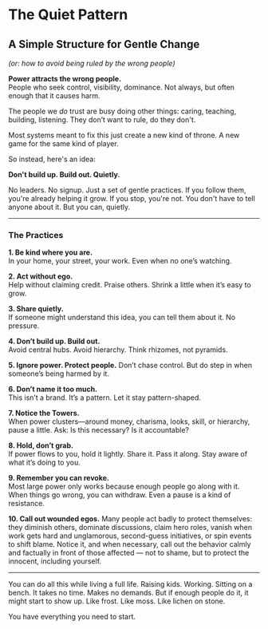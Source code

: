 # The Quiet Pattern
## A Simple Structure for Gentle Change  
*(or: how to avoid being ruled by the wrong people)*

**Power attracts the wrong people.**  
People who seek control, visibility, dominance. Not always, but often enough that it causes harm.

The people we *do* trust are busy doing other things: caring, teaching, building, listening. They don’t want to rule, do they don't.

Most systems meant to fix this just create a new kind of throne. A new game for the same kind of player.

So instead, here's an idea:

**Don't build up. Build out. Quietly.**

No leaders. No signup. Just a set of gentle practices. If you follow them, you're already helping it grow. If you stop, you're not. You don't have to tell anyone about it. But you can, quietly.

---

### The Practices

**1. Be kind where you are.**  
In your home, your street, your work. Even when no one’s watching.

**2. Act without ego.**  
Help without claiming credit. Praise others. Shrink a little when it’s easy to grow.

**3. Share quietly.**  
If someone might understand this idea, you can tell them about it. No pressure.

**4. Don’t build up. Build out.**  
Avoid central hubs. Avoid hierarchy. Think rhizomes, not pyramids.

**5. Ignore power. Protect people.** 
Don’t chase control. But do step in when someone’s being harmed by it.

**6. Don’t name it too much.**  
This isn’t a brand. It’s a pattern. Let it stay pattern-shaped.

**7. Notice the Towers.**  
When power clusters—around money, charisma, looks, skill, or hierarchy, pause a little. Ask: Is this necessary? Is it accountable?

**8. Hold, don’t grab.**  
If power flows to you, hold it lightly. Share it. Pass it along. Stay aware of what it’s doing to you.

**9. Remember you can revoke.**  
Most large power only works because enough people go along with it. When things go wrong, you can withdraw. Even a pause is a kind of resistance.

**10. Call out wounded egos.**
Many people act badly to protect themselves: they diminish others, dominate discussions, claim hero roles, vanish when work gets hard and unglamorous, second-guess initiatives, or spin events to shift blame. Notice it, and when necessary, call out the behavior calmly and factually in front of those affected — not to shame, but to protect the innocent, including yourself.

---

You can do all this while living a full life. Raising kids. Working. Sitting on a bench. It takes no time. Makes no demands. But if enough people do it, it might start to show up. Like frost. Like moss. Like lichen on stone.

You have everything you need to start.
